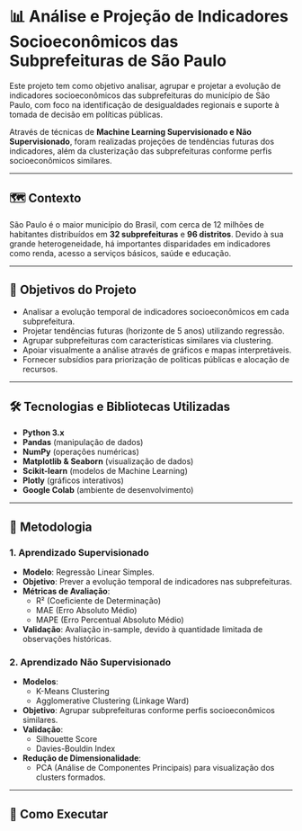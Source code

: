 # 📊 Análise e Projeção de Indicadores Socioeconômicos das Subprefeituras de São Paulo

Este projeto tem como objetivo analisar, agrupar e projetar a evolução de indicadores socioeconômicos das subprefeituras do município de São Paulo, com foco na identificação de desigualdades regionais e suporte à tomada de decisão em políticas públicas.

Através de técnicas de **Machine Learning Supervisionado e Não Supervisionado**, foram realizadas projeções de tendências futuras dos indicadores, além da clusterização das subprefeituras conforme perfis socioeconômicos similares.

---

## 🗺️ Contexto

São Paulo é o maior município do Brasil, com cerca de 12 milhões de habitantes distribuídos em **32 subprefeituras** e **96 distritos**. Devido à sua grande heterogeneidade, há importantes disparidades em indicadores como renda, acesso a serviços básicos, saúde e educação.

---

## 🎯 Objetivos do Projeto

- Analisar a evolução temporal de indicadores socioeconômicos em cada subprefeitura.
- Projetar tendências futuras (horizonte de 5 anos) utilizando regressão.
- Agrupar subprefeituras com características similares via clustering.
- Apoiar visualmente a análise através de gráficos e mapas interpretáveis.
- Fornecer subsídios para priorização de políticas públicas e alocação de recursos.

---

## 🛠️ Tecnologias e Bibliotecas Utilizadas

- **Python 3.x**
- **Pandas** (manipulação de dados)
- **NumPy** (operações numéricas)
- **Matplotlib & Seaborn** (visualização de dados)
- **Scikit-learn** (modelos de Machine Learning)
- **Plotly** (gráficos interativos)
- **Google Colab** (ambiente de desenvolvimento)

---

## 🧪 Metodologia

### 1. Aprendizado Supervisionado
- **Modelo**: Regressão Linear Simples.
- **Objetivo**: Prever a evolução temporal de indicadores nas subprefeituras.
- **Métricas de Avaliação**: 
  - R² (Coeficiente de Determinação)
  - MAE (Erro Absoluto Médio)
  - MAPE (Erro Percentual Absoluto Médio)
- **Validação**: Avaliação in-sample, devido à quantidade limitada de observações históricas.

### 2. Aprendizado Não Supervisionado
- **Modelos**: 
  - K-Means Clustering
  - Agglomerative Clustering (Linkage Ward)
- **Objetivo**: Agrupar subprefeituras conforme perfis socioeconômicos similares.
- **Validação**:
  - Silhouette Score
  - Davies-Bouldin Index
- **Redução de Dimensionalidade**: 
  - PCA (Análise de Componentes Principais) para visualização dos clusters formados.

---

## 🚀 Como Executar
